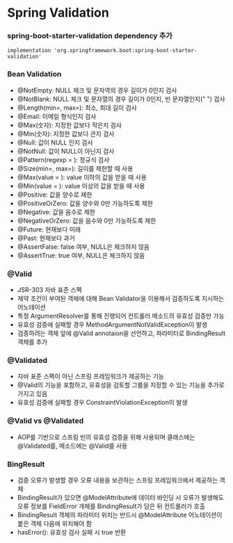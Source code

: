 # Spring Validation

### spring-boot-starter-validation dependency 추가
````
implementation 'org.springframework.boot:spring-boot-starter-validation'
````

### Bean Validation

- @NotEmpty: NULL 체크 및 문자역의 경우 길이가 0인지 검사
- @NotBlank: NULL 체크 및 문자열의 경우 길이가 0인지, 빈 문자열인지(" ") 검사
- @Length(min=, max=): 최소, 최대 길이 검사
- @Email: 이메일 형식인지 검사
- @Max(숫자): 지정한 값보다 작은지 검사
- @Min(숫자): 지정한 값보다 큰지 검사
- @Null: 값이 NULL 인지 검사
- @NotNull: 값이 NULL이 아닌지 검사
- @Pattern(regexp = ): 정규식 검사
- @Size(min=, max=): 길이를 제한할 때 사용
- @Max(value = ): value 이하의 값을 받을 때 사용
- @Min(value = ): value 이상의 값을 받을 때 사용
- @Positive: 값을 양수로 제한
- @PositiveOrZero: 값을 양수와 0만 가능하도록 제한
- @Negative: 값을 음수로 제한
- @NegativeOrZero: 값을 음수와 0만 가능하도록 제한
- @Future: 현재보다 미래
- @Past: 현재보다 과거
- @AssertFalse: false 여부, NULL은 체크하지 않음
- @AssertTrue: true 여부, NULL은 체크하지 않음

### @Valid
- JSR-303 자바 표준 스펙
- 제약 조건이 부여된 객체에 대해 Bean Validator을 이용해서 검증하도록 지시하는 어노테이션
- 특정 ArgumentResolver를 통해 진행되어 컨트롤러 메소드의 유효성 검증만 가능
- 유효성 검증에 실패할 경우 MethodArgumentNotValidException이 발생
- 검증하려는 객체 앞에 @Valid annotaion을 선언하고, 파라미터로 BindingResult 객체를 추가

### @Validated
- 자바 표준 스펙이 아닌 스프링 프레임워크가 제공하는 기능
- @Valid의 기능을 포함하고, 유효성을 검토할 그룹을 지정할 수 있는 기능을 추가로 가지고 있음
- 유효성 검증에 실패할 경우 ConstraintViolationException이 발생

### @Valid vs @Validated
- AOP를 기반으로 스프링 빈의 유효성 검증을 위해 사용되며 클래스에는 @Validated를, 메소드에는 @Valid를 사용

### BingResult
- 검증 오류가 발생할 경우 오류 내용을 보관하는 스프링 프레임워크에서 제공하는 객체
- BindingResult가 있으면 @ModelAttribute에 데이터 바인딩 시 오류가 발생해도 오류 정보를 FieldError 개체를 BindingResult가 담은 뒤 컨트롤러가 호출
- BindingResult 객체의 파라미터 위치는 반드시 @ModelAttribute 어노테이션이 붙은 객체 다음에 위치해야 함
- hasError(): 유효성 검사 실패 시 true 반환